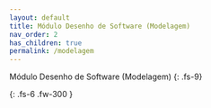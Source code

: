 ```yaml
---
layout: default
title: Módulo Desenho de Software (Modelagem)
nav_order: 2
has_children: true
permalink: /modelagem
---
```


Módulo Desenho de Software (Modelagem)
{: .fs-9}

<!--Descrição-->
{: .fs-6 .fw-300  }
